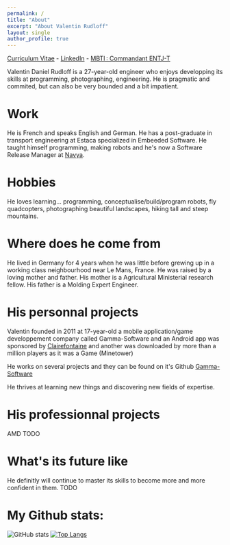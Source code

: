 ```yaml
---
permalink: /
title: "About"
excerpt: "About Valentin Rudloff"
layout: single
author_profile: true
---
```


[Curriculum Vitae](assets/pdf/cv_en.pdf) - [LinkedIn](https://www.linkedin.com/in/rudloffvalentin/) - [MBTI : Commandant ENTJ-T](https://www.16personalities.com/entj-personality)

Valentin Daniel Rudloff is a 27-year-old engineer who enjoys developping its skills at programming, photographing, engineering. He is pragmatic and commited, but can also be very bounded and a bit impatient.

# Work
He is French and speaks English and German. He has a post-graduate in transport engineering at Estaca specialized in Embeeded Software. He taught himself programming, making robots and he's now a Software Release Manager at [Navya](https://www.navya.tech).

# Hobbies
He loves learning... programming, conceptualise/build/program robots, fly quadcopters, photographing beautiful landscapes, hiking tall and steep mountains.

# Where does he come from
He lived in Germany for 4 years when he was little before grewing up in a working class neighbourhood near Le Mans, France. He was raised by a loving mother and father. His mother is a Agricultural Ministerial research fellow. His father is a Molding Expert Engineer.

# His personnal projects
Valentin founded in 2011 at 17-year-old a mobile application/game developpement company called Gamma-Software and an Android app was sponsored by [Clairefontaine](https://www.clairefontaine.com/) and another was downloaded by more than a million players as it was a Game (Minetower)

He works on several projects and they can be found on it's Github [Gamma-Software](https://github.com/Gamma-Software)

He thrives at learning new things and discovering new fields of expertise.

# His professionnal projects
AMD TODO

# What's its future like
He definitly will continue to master its skills to become more and more confident in them. TODO

# My Github stats:
![GitHub stats](https://github-readme-stats.vercel.app/api?username=gamma-software&show_icons=true&title_color=ffc857&icon_color=8ac926&text_color=daf7dc&bg_color=151515&hide=["stars"])
[![Top Langs](https://github-readme-stats.vercel.app/api/top-langs/?username=gamma-software&layout=compact&text_color=daf7dc&bg_color=151515)](https://github.com/anuraghazra/github-readme-stats)